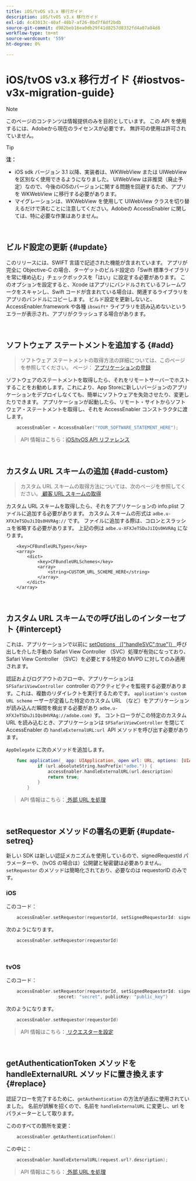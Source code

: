 ```yaml
---
title: iOS/tvOS v3.x 移行ガイド
description: iOS/tvOS v3.x 移行ガイド
exl-id: 4c43013c-40af-48b7-af26-0bd7f8df2bdb
source-git-commit: d982beb16ea0db29f41d0257d8332fd4a07a84d8
workflow-type: tm+mt
source-wordcount: '559'
ht-degree: 0%

---
```


# iOS/tvOS v3.x 移行ガイド {#iostvos-v3x-migration-guide}

>[!NOTE]
>
>このページのコンテンツは情報提供のみを目的としています。 この API を使用するには、Adobeから現在のライセンスが必要です。 無許可の使用は許可されていません。

>[!TIP]
> 
> **注：**
>
> - iOS sdk バージョン 3.1 以降、実装者は、WKWebView または UIWebView を区別なく使用できるようになりました。 UIWebView は非推奨（廃止予定）なので、今後のiOSのバージョンに関する問題を回避するため、アプリを WKWebView に移行する必要があります。
> - マイグレーションは、WKWebView を使用して UIWebView クラスを切り替えるだけで済むことに注意してください。Adobeの AccessEnabler に関しては、特に必要な作業はありません。

</br>

## ビルド設定の更新 {#update}

このリリースには、SWIFT 言語で記述された機能が含まれています。 アプリが完全に Objective-C の場合、ターゲットのビルド設定の「Swift 標準ライブラリを常に埋め込む」チェックボックスを「はい」に設定する必要があります。 このオプションを設定すると、Xcode はアプリにバンドルされているフレームワークをスキャンし、Swift コードが含まれている場合は、関連するライブラリをアプリのバンドルにコピーします。 ビルド設定を更新しないと、AccessEnabler.framework や各種 `ibswift*` ライブラリを読み込めないというエラーが表示され、アプリがクラッシュする場合があります。

</br>

## ソフトウェア ステートメントを追加する {#add}

> ソフトウェア ステートメントの取得方法の詳細については、このページを参照してください。
> ページ：
> [アプリケーションの登録 ](/help/authentication/integration-guide-programmers/legacy/sdks/ios-tvos-sdk/iostvos-application-registration.md)

ソフトウェアのステートメントを取得したら、それをリモートサーバーでホストすることをお勧めします。これにより、App Storeに新しいバージョンのアプリケーションをデプロイしなくても、簡単にソフトウェアを失効させたり、変更したりできます。 アプリケーションが起動したら、リモート・サイトからソフトウェア・ステートメントを取得し、それを AccessEnabler コンストラクタに渡します。

```swift
    accessEnabler = AccessEnabler("YOUR_SOFTWARE_STATEMENT_HERE");
```

> API 情報はこちら：[iOS/tvOS API リファレンス ](/help/authentication/integration-guide-programmers/legacy/sdks/ios-tvos-sdk/iostvos-sdk-api-reference.md)

</br>

## カスタム URL スキームの追加 {#add-custom}

> カスタム URL スキームの取得方法については、次のページを参照してください。[ 顧客 URL スキームの取得 ](/help/authentication/integration-guide-programmers/legacy/sdks/ios-tvos-sdk/iostvos-application-registration.md)

カスタム URL スキームを取得したら、それをアプリケーションの info.plist ファイルに追加する必要があります。 カスタム スキームの形式は `adbe.u-XFXJeTSDuJiIQs0HVRAg://` です。 ファイルに追加する際は、コロンとスラッシュを省略する必要があります。 上記の例は `adbe.u-XFXJeTSDuJiIQs0HVRAg` になります。

```plist
    <key>CFBundleURLTypes</key>
    <array>
        <dict>
            <key>CFBundleURLSchemes</key>
            <array>
                <string>CUSTOM_URL_SCHEME_HERE</string>
            </array>
        </dict>
    </array>
```

</br>

## カスタム URL スキームでの呼び出しのインターセプト {#intercept}

これは、アプリケーションで以前に [setOptions （\[&quot;handleSVC&quot;:true&quot;\]） ](/help/authentication/integration-guide-programmers/legacy/sdks/ios-tvos-sdk/iostvos-sdk-api-reference.md) 呼び出しを介した手動の Safari View Controller （SVC）処理が有効になっており、Safari View Controller （SVC）を必要とする特定の MVPD に対してのみ適用されます。

認証およびログアウトのフロー中、アプリケーションは `SFSafariViewController `controller のアクティビティを監視する必要があります。これは、複数のリダイレクトを実行するためです。 `application's custom URL scheme` ーザーが定義した特定のカスタム URL （など）をアプリケーションが読み込んだ瞬間を検出する必要があり `adbe.u-XFXJeTSDuJiIQs0HVRAg://adobe.com)` す。 コントローラがこの特定のカスタム URL を読み込むとき、アプリケーションは `SFSafariViewController` を閉じて AccessEnabler の `handleExternalURL:url `API メソッドを呼び出す必要があります。

`AppDelegate` に次のメソッドを追加します。

```swift
    func application(_ app: UIApplication, open url: URL, options: [UIApplicationOpenURLOptionsKey: Any]) -> Bool {
            if (url.absoluteString.hasPrefix("adbe.")) {
                accessEnabler.handleExternalURL(url.description)
                return true;
            } 
        }
```

> API 情報はこちら：[ 外部 URL を処理 ](/help/authentication/integration-guide-programmers/legacy/sdks/ios-tvos-sdk/iostvos-sdk-api-reference.md)

</br>

## setRequestor メソッドの署名の更新 {#update-setreq}

新しい SDK は新しい認証メカニズムを使用しているので、signedRequestId パラメーターや、（tvOS の場合は）公開鍵と秘密鍵は必要ありません。 `setRequestor` のメソッドは簡略化されており、必要なのは requestorID のみです。

### iOS

このコード：

```swift
    accessEnabler.setRequestor(requestorId, setSignedRequestorId: signedRequestorId)
```

次のようになります。

```swift
    accessEnabler.setRequestor(requestorId)
```

</br>

### tvOS

このコード：

```swift
    accessEnabler.setRequestor(requestorId, setSignedRequestorId: signedRequestorId,
                    secret: "secret", publicKey: "public_key")
```

次のようになります。

```swift
    accessEnabler.setRequestor(requestorId)
```

> API 情報はこちら：[ リクエスターを設定 ](/help/authentication/integration-guide-programmers/legacy/sdks/ios-tvos-sdk/iostvos-sdk-api-reference.md)

</br>

## getAuthenticationToken メソッドを handleExternalURL メソッドに置き換えます {#replace}

認証フローを完了するために、`getAuthentication` の方法が過去に使用されていました。 名前が誤解を招くので、名前を `handleExternalURL` に変更し、url をパラメーターとして取ります。

こののすべての箇所を変更：

```swift
    accessEnabler.getAuthenticationToken()
```

この中に：

```swift
    accessEnabler.handleExternalURL(request.url?.description);
```

> API 情報はこちら：[ 外部 URL を処理 ](/help/authentication/integration-guide-programmers/legacy/sdks/ios-tvos-sdk/iostvos-sdk-api-reference.md)
